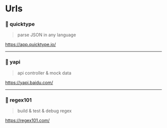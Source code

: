 # Urls

### 🎉 quicktype

> parse JSON in any language

https://app.quicktype.io/

----

### 🎉 yapi

> api controller & mock data

https://yapi.baidu.com/

----

### 🎉 regex101

> build & test & debug regex

https://regex101.com/
